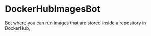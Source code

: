 # DockerHubImagesBot
Bot where you can run images that are stored inside a repository in DockerHub,
